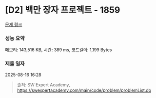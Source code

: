 # [D2] 백만 장자 프로젝트 - 1859 

[문제 링크](https://swexpertacademy.com/main/code/problem/problemDetail.do?contestProbId=AV5LrsUaDxcDFAXc) 

### 성능 요약

메모리: 143,516 KB, 시간: 389 ms, 코드길이: 1,199 Bytes

### 제출 일자

2025-08-16 16:28



> 출처: SW Expert Academy, https://swexpertacademy.com/main/code/problem/problemList.do